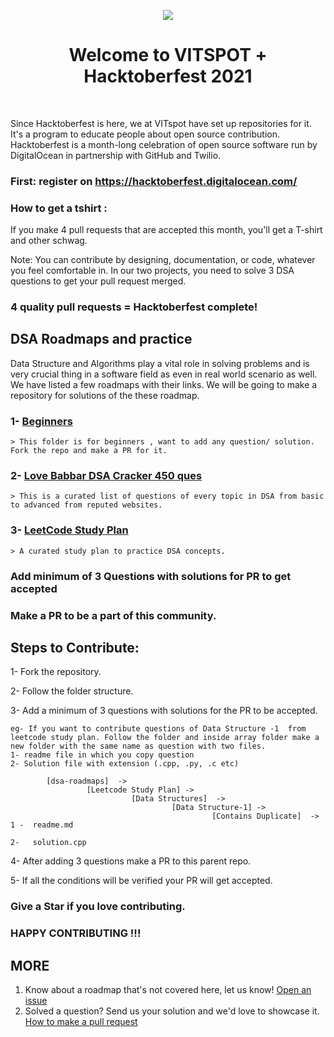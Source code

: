 <p align="center">
  <img src="https://user-images.githubusercontent.com/58622363/135716759-bc0c4278-cd81-40df-9078-6580480d0a58.png" />
</p>


<h1 align="center">
   Welcome to VITSPOT + Hacktoberfest 2021
</h1><br>

Since Hacktoberfest is here, we at VITspot have set up repositories for it. It's a program to educate people about open source contribution. 
Hacktoberfest is a month-long celebration of open source software run by DigitalOcean in partnership with GitHub and Twilio.

### First: register on https://hacktoberfest.digitalocean.com/

### How to get a tshirt : 
If you make 4 pull requests that are accepted this month, you'll get a T-shirt and other schwag. 

Note:
You can contribute by designing, documentation, or code, whatever you feel comfortable in. In our two projects, you need to solve 3 DSA questions to get your pull request merged.

### 4 quality pull requests = Hacktoberfest complete! 

## DSA Roadmaps and practice

Data Structure and Algorithms play a vital role in solving problems and is very crucial thing in a software field as even in real world scenario as well.
We have listed a few roadmaps with  their links. We will be going to make a repository for solutions of the these roadmap.

### 1- [Beginners](https://github.com/baazis/dsa-roadmaps/tree/master/dsa-roadmaps/Beginners)

`> This folder is for beginners , want to add any question/ solution. Fork the repo and make a PR for it.`

### 2- [Love Babbar DSA Cracker 450 ques](https://github.com/baazis/dsa-roadmaps/tree/master/dsa-roadmaps/Love%20Babbar%20Questions)

`> This is a curated list of questions of every topic in DSA from basic to advanced from reputed websites.`

### 3- [LeetCode Study Plan](https://github.com/baazis/dsa-roadmaps/tree/master/dsa-roadmaps/LeetCode%20Study%20Plan)

`> A curated study plan to practice DSA concepts.`


### Add minimum of 3 Questions with solutions for PR to get accepted
### Make a PR to be a part of this community.

## Steps to Contribute:

1- Fork the repository.

2- Follow the folder structure.

3- Add a minimum of 3 questions with solutions for the PR to be accepted.

    eg- If you want to contribute questions of Data Structure -1  from leetcode study plan. Follow the folder and inside array folder make a new folder with the same name as question with two files.
    1- readme file in which you copy question
    2- Solution file with extension (.cpp, .py, .c etc)

            [dsa-roadmaps]  ->    
                     [Leetcode Study Plan] -> 
                               [Data Structures]  -> 
                                        [Data Structure-1] -> 
                                                 [Contains Duplicate]  -> 1 -  readme.md                                                            
                                                                          2-   solution.cpp

4- After adding 3 questions make a PR to this parent repo.

5- If all the conditions will be verified your PR will get accepted.

### Give a Star if you love contributing.

### HAPPY CONTRIBUTING !!!


## MORE
1. Know about a roadmap that's not covered here, let us know! [Open an issue](https://github.com/vitspot/dsa-roadmaps/issues/new/choose)
2. Solved a question? Send us your solution and we'd love to showcase it. [How to make a pull request](https://docs.github.com/en/github/collaborating-with-pull-requests/proposing-changes-to-your-work-with-pull-requests/creating-a-pull-request)
